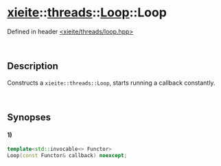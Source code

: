 # [xieite](../../../../../../xieite.md)\:\:[threads](../../../../../../threads.md)\:\:[Loop](../../../../loop.md)\:\:Loop
Defined in header [<xieite/threads/loop.hpp>](../../../../../../../include/xieite/threads/loop.hpp)

&nbsp;

## Description
Constructs a `xieite::threads::Loop`, starts running a callback constantly.

&nbsp;

## Synopses
#### 1)
```cpp
template<std::invocable<> Functor>
Loop(const Functor& callback) noexcept;
```
